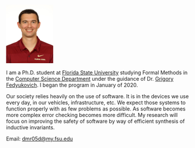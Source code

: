 <!---# Daniel M Riley
--->
![Daniel Riley](Daniel-Riley-scaled.png)

I am a Ph.D. student at [Florida State University](www.fsu.edu) studying Formal Methods in
the [Computer Science Department](www.cs.fsu.edu) under the guidance of Dr. [Grigory Fedyukovich](http://www.cs.fsu.edu/~grigory/). I began the program in January of 2020.

Our society relies heavily on the use of software. It is in the devices we use every day, in our vehicles, infrastructure, etc. We expect those systems to function properly with as few problems as possible. As software becomes more complex error checking becomes more difficult. My research will focus on improving the safety of software by way of efficient synthesis of inductive invariants.


Email: dmr05d@my.fsu.edu
